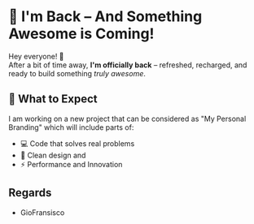 # 🚀 I'm Back – And Something Awesome is Coming!

Hey everyone! 👋  
After a bit of time away, **I'm officially back** – refreshed, recharged, and ready to build something *truly awesome*.

## 🔧 What to Expect

I am working on a new project that can be considered as "My Personal Branding" which will include parts of:
- 💻 Code that solves real problems  
- 🎨 Clean design and 
- ⚡️ Performance and Innovation

## Regards
- GioFransisco